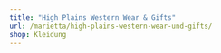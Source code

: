 ```yaml
---
title: "High Plains Western Wear & Gifts"
url: /marietta/high-plains-western-wear-und-gifts/
shop: Kleidung
---
```

